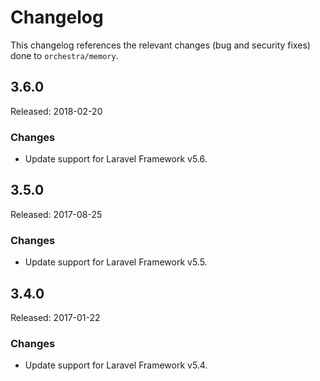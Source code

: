 # Changelog

This changelog references the relevant changes (bug and security fixes) done to `orchestra/memory`.

## 3.6.0

Released: 2018-02-20

### Changes

* Update support for Laravel Framework v5.6.

## 3.5.0

Released: 2017-08-25

### Changes

* Update support for Laravel Framework v5.5.

## 3.4.0 

Released: 2017-01-22

### Changes

* Update support for Laravel Framework v5.4.
